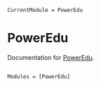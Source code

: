 ```@meta
CurrentModule = PowerEdu
```

# PowerEdu

Documentation for [PowerEdu](https://github.com/ninadkgaikwad/PowerEdu.jl).

```@index
```

```@autodocs
Modules = [PowerEdu]
```
